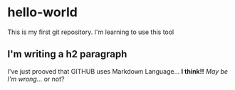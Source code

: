 # hello-world
This is my first git repository. I'm learning to use this tool
## I'm writing a h2 paragraph
I've just prooved that GITHUB uses Markdown Language... **I think!!** _May be I'm wrong..._ or not?
